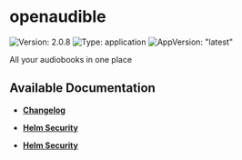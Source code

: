 # openaudible

![Version: 2.0.8](https://img.shields.io/badge/Version-2.0.8-informational?style=flat-square) ![Type: application](https://img.shields.io/badge/Type-application-informational?style=flat-square) ![AppVersion: "latest"](https://img.shields.io/badge/AppVersion-"latest"-informational?style=flat-square)

All your audiobooks in one place

## Available Documentation

- [**Changelog**](CHANGELOG)

- [**Helm Security**](container-security)

- [**Helm Security**](helm-security)

